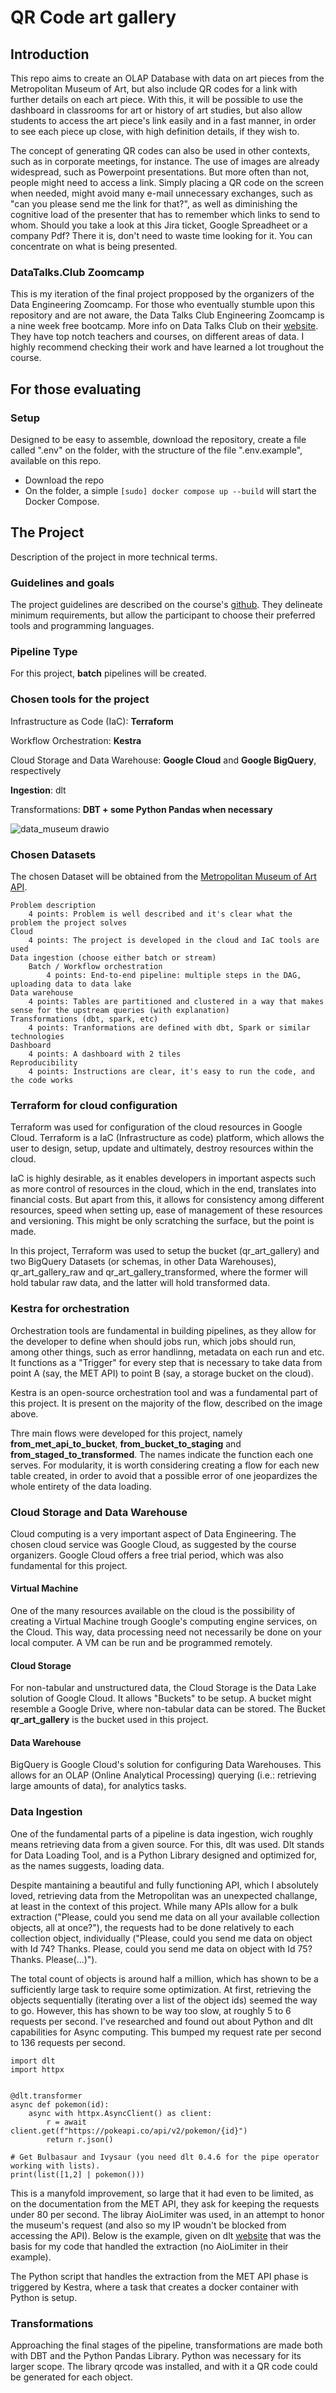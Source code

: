 # QR Code art gallery

## Introduction

This repo aims to create an OLAP Database with data on art pieces from the Metropolitan Museum of Art, but also include QR codes for a link with further details on each art piece. With this, it will be possible to use the dashboard in classrooms for art or history of art studies, but also allow students to access the art piece's link easily and in a fast manner, in order to see each piece up close, with high definition details, if they wish to.

The concept of generating QR codes can also be used in other contexts, such as in corporate meetings, for instance. The use of images are already widespread, such as Powerpoint presentations. But more often than not, people might need to access a link. Simply placing a QR code on the screen when needed, might avoid many e-mail unnecessary exchanges, such as "can you please send me the link for that?", as well as diminishing the cognitive load of the presenter that has to remember which links to send to whom. Should you take a look at this Jira ticket, Google Spreadheet or a company Pdf? There it is, don't need to waste time looking for it. You can concentrate on what is being presented.

### DataTalks.Club Zoomcamp
This is my iteration of the final project propposed by the organizers of the Data Engineering Zoomcamp.
For those who eventually stumble upon this repository and are not aware, the Data Talks Club Engineering Zoomcamp is a nine week free bootcamp. More info on Data Talks Club on their [website](https://datatalks.club/). They have top notch teachers and courses, on different areas of data. I highly recommend checking their work and have learned a lot troughout the course.


## For those evaluating

### Setup

Designed to be easy to assemble, download the repository, create a file called ".env" on the folder, with the structure of the file ".env.example", available on this repo.

- Download the repo
- On the folder, a simple ```[sudo] docker compose up --build``` will start the Docker Compose.


## The Project

Description of the project in more technical terms.

### Guidelines and goals

The project guidelines are described on the course's [github](https://github.com/DataTalksClub/data-engineering-zoomcamp/tree/main/projects). They delineate minimum requirements, but allow the participant to choose their preferred tools and programming languages. 

### Pipeline Type

For this project, **batch** pipelines will be created.

### Chosen tools for the project

Infrastructure as Code (IaC): **Terraform**

Workflow Orchestration: **Kestra**

Cloud Storage and Data Warehouse: **Google Cloud** and **Google BigQuery**, respectively

**Ingestion**: dlt

Transformations: **DBT + some Python Pandas when necessary**


![data_museum drawio](https://github.com/user-attachments/assets/1126d6d6-b96b-4326-ba56-a2a02e85f8a4)


### Chosen Datasets

The chosen Dataset will be obtained from the [Metropolitan Museum of Art API](https://metmuseum.github.io/).


    Problem description
        4 points: Problem is well described and it's clear what the problem the project solves
    Cloud
        4 points: The project is developed in the cloud and IaC tools are used
    Data ingestion (choose either batch or stream)
        Batch / Workflow orchestration
            4 points: End-to-end pipeline: multiple steps in the DAG, uploading data to data lake
    Data warehouse
        4 points: Tables are partitioned and clustered in a way that makes sense for the upstream queries (with explanation)
    Transformations (dbt, spark, etc)
        4 points: Tranformations are defined with dbt, Spark or similar technologies
    Dashboard
        4 points: A dashboard with 2 tiles
    Reproducibility
        4 points: Instructions are clear, it's easy to run the code, and the code works


### Terraform for cloud configuration

Terraform was used for configuration of the cloud resources in Google Cloud. Terraform is a IaC (Infrastructure as code) platform, which allows the user to design, setup, update and ultimately, destroy resources within the cloud. 

IaC is highly desirable, as it enables developers in important aspects such as more control of resources in the cloud, which in the end, translates into financial costs. But apart from this, it allows for consistency among different resources, speed when setting up, ease of management of these resources and versioning. This might be only scratching the surface, but the point is made.

In this project, Terraform was used to setup the bucket (qr_art_gallery) and two BigQuery Datasets (or schemas, in other Data Warehouses), qr_art_gallery_raw and qr_art_gallery_transformed, where the former will hold tabular raw data, and the latter will hold transformed data.

### Kestra for orchestration

Orchestration tools are fundamental in building pipelines, as they allow for the developer to define when should jobs run, which jobs should run, among other things, such as error handlinng, metadata on each run and etc. It functions as a "Trigger" for every step that is necessary to take data from point A (say, the MET API) to point B (say, a storage bucket on the cloud).  

Kestra is an open-source orchestration tool and was a fundamental part of this project. It is present on the majority of the flow, described on the image above.

Thre main flows were developed for this project, namely **from_met_api_to_bucket**, **from_bucket_to_staging** and **from_staged_to_transformed**. The names indicate the function each one serves. For modularity, it is worth considering creating a flow for each new table created, in order to avoid that a possible error of one jeopardizes the whole entirety of the data loading.

### Cloud Storage and Data Warehouse

Cloud computing is a very important aspect of Data Engineering. The chosen cloud service was Google Cloud, as suggested by the course organizers. Google Cloud offers a free trial period, which was also fundamental for this project.

#### Virtual Machine

One of the many resources available on the cloud is the possibility of creating a Virtual Machine trough Google's computing engine services, on the Cloud. This way, data processing need not necessarily be done on your local computer. A VM can be run and be programmed remotely.

#### Cloud Storage

For non-tabular and unstructured data, the Cloud Storage is the Data Lake solution of Google Cloud. It allows "Buckets" to be setup. A bucket might resemble a Google Drive, where non-tabular data can be stored. The Bucket **qr_art_gallery** is the bucket used in this project.

#### Data Warehouse

BigQuery is Google Cloud's solution for configuring Data Warehouses. This allows for an OLAP (Online Analytical Processing) querying (i.e.: retrieving large amounts of data), for analytics tasks. 

### Data Ingestion

One of the fundamental parts of a pipeline is data ingestion, wich roughly means retrieving data from a given source. For this, dlt was used. Dlt stands for Data Loading Tool, and is a Python Library designed and optimized for, as the names suggests, loading data.

Despite mantaining a beautiful and fully functioning API, which I absolutely loved, retrieving data from the Metropolitan was an unexpected challange, at least in the context of this project. While many APIs allow for a bulk extraction ("Please, could you send me data on all your available collection objects, all at once?"), the requests had to be done relatively to each collection object, individually ("Please, could you send me data on object with Id 74? Thanks. Please, could you send me data on object with Id 75? Thanks. Please(...)"). 

The total count of objects is around half a million, which has shown to be a sufficiently large task to require some optimization. At first, retrieving the objects sequentially (iterating over a list of the object ids) seemed the way to go. However, this has shown to be way too slow, at roughly 5 to 6 requests per second. I've researched and found out about Python and dlt capabilities for Async computing. This bumped my request rate per second to 136 requests per second. 

```
import dlt
import httpx


@dlt.transformer
async def pokemon(id):
    async with httpx.AsyncClient() as client:
        r = await client.get(f"https://pokeapi.co/api/v2/pokemon/{id}")
        return r.json()

# Get Bulbasaur and Ivysaur (you need dlt 0.4.6 for the pipe operator working with lists).
print(list([1,2] | pokemon()))

```

This is a manyfold improvement, so large that it had even to be limited, as on the documentation from the MET API, they ask for keeping the requests under 80 per second. The libray AioLimiter was used, in an attempt to honor the museum's request (and also so my IP woudn't be blocked from accessing the API). Below is the example, given on dlt [website](https://dlthub.com/docs/general-usage/resource) that was the basis for my code that handled the extraction (no AioLimiter in their example).

The Python script that handles the extraction from the MET API phase is triggered by Kestra, where a task that creates a docker container with Python is setup. 

### Transformations

Approaching the final stages of the pipeline, transformations are made both with DBT and the Python Pandas Library. Python was necessary for its larger scope. The library qrcode was installed, and with it a QR code could be generated for each object.



